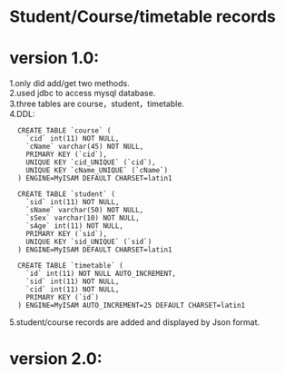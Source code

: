 # Student/Course/timetable records

# version 1.0:  
1.only did add/get two methods.     
2.used jdbc to access mysql database.  
3.three tables are course，student，timetable.       
4.DDL:      


      CREATE TABLE `course` (
        `cid` int(11) NOT NULL,
        `cName` varchar(45) NOT NULL,
        PRIMARY KEY (`cid`),
        UNIQUE KEY `cid_UNIQUE` (`cid`),
        UNIQUE KEY `cName_UNIQUE` (`cName`)
      ) ENGINE=MyISAM DEFAULT CHARSET=latin1

      CREATE TABLE `student` (
        `sid` int(11) NOT NULL,
        `sName` varchar(50) NOT NULL,
        `sSex` varchar(10) NOT NULL,
        `sAge` int(11) NOT NULL,
        PRIMARY KEY (`sid`),
        UNIQUE KEY `sid_UNIQUE` (`sid`)
      ) ENGINE=MyISAM DEFAULT CHARSET=latin1

      CREATE TABLE `timetable` (
        `id` int(11) NOT NULL AUTO_INCREMENT,
        `sid` int(11) NOT NULL,
        `cid` int(11) NOT NULL,
        PRIMARY KEY (`id`)
      ) ENGINE=MyISAM AUTO_INCREMENT=25 DEFAULT CHARSET=latin1
      
5.student/course records are added and displayed by Json format.

# version 2.0: 

